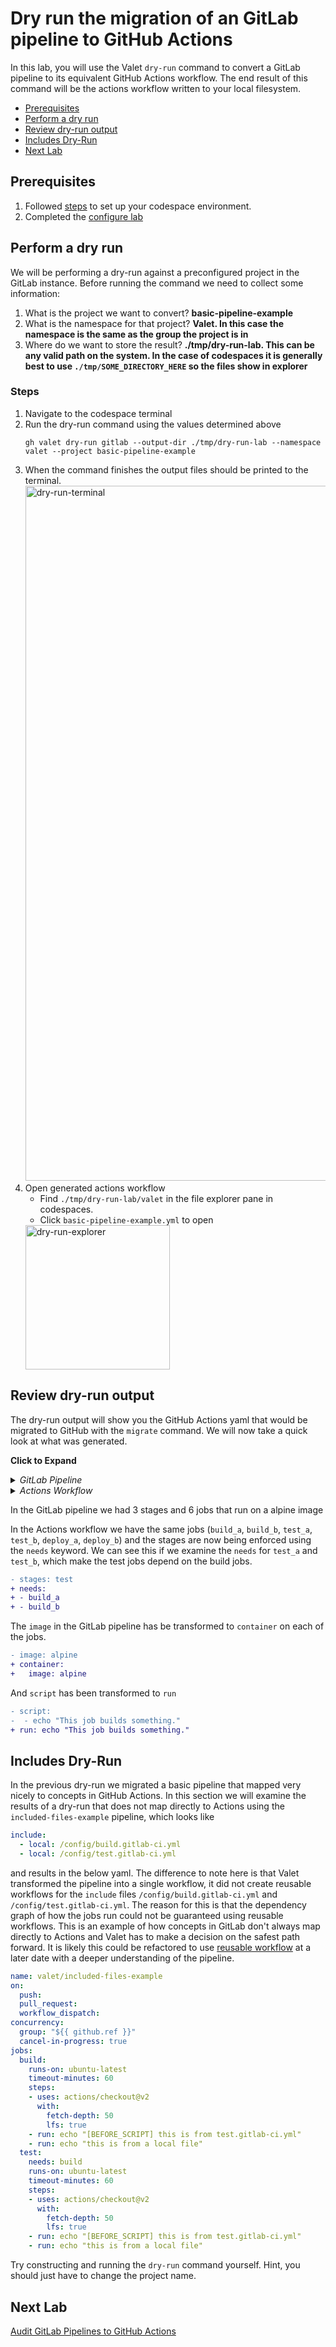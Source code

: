 # Dry run the migration of an GitLab pipeline to GitHub Actions
In this lab, you will use the Valet `dry-run` command to convert a GitLab pipeline to its equivalent GitHub Actions workflow. 
The end result of this command will be the actions workflow written to your local filesystem.

- [Prerequisites](#prerequisites)
- [Perform a dry run](#perform-a-dry-run)
- [Review dry-run output](#review-dry-run-output)
- [Includes Dry-Run](#includes-dry-run)
- [Next Lab](#next-lab)

## Prerequisites

1. Followed [steps](../gitlab#readme) to set up your codespace environment.
2. Completed the [configure lab](../gitlab/valet-configure-lab.md)


## Perform a dry run
We will be performing a dry-run against a preconfigured project in the GitLab instance. Before running the command we need to collect some information:
  1. What is the project we want to convert? __basic-pipeline-example__
  2. What is the namespace for that project? __Valet.  In this case the namespace is the same as the group the project is in__
  3. Where do we want to store the result? __./tmp/dry-run-lab.  This can be any valid path on the system.  In the case of codespaces it is generally best to use `./tmp/SOME_DIRECTORY_HERE` so the files show in explorer__

### Steps
1. Navigate to the codespace terminal 
2. Run the dry-run command using the values determined above
   ```
   gh valet dry-run gitlab --output-dir ./tmp/dry-run-lab --namespace valet --project basic-pipeline-example
   ```
3. When the command finishes the output files should be printed to the terminal. 
    <img width="1112" alt="dry-run-terminal" src="https://user-images.githubusercontent.com/18723510/184173635-aec28d1c-8c61-4dcf-a743-f86cbdc836c5.png">
4. Open generated actions workflow
   - Find `./tmp/dry-run-lab/valet` in the file explorer pane in codespaces.
   - Click `basic-pipeline-example.yml` to open
   <img width="231" alt="dry-run-explorer" src="https://user-images.githubusercontent.com/18723510/184177477-747905a8-32f3-4c15-8955-32079844a509.png">


## Review dry-run output
The dry-run output will show you the GitHub Actions yaml that would be migrated to GitHub with the `migrate` command. We will now take a quick look at what was generated.

__Click to Expand__
<details>
  <summary><em>GitLab Pipeline</em> </summary>
 
```yaml
stages:
  - build
  - test
  - deploy

image: alpine

build_a:
  stage: build
  script:
    - echo "This job builds something."
    - sleep 100

build_b:
  stage: build
  script:
    - echo "This job builds something else."
    - sleep 70

test_a:
  stage: test
  script:
    - echo "This job tests something. It will only run when all jobs in the"
    - echo "build stage are complete."

test_b:
  stage: test
  script:
    - echo "This job tests something else. It will only run when all jobs in the"
    - echo "build stage are complete too. It will start at about the same time as test_a."
    - sleep 300

deploy_a:
  stage: deploy
  script:
    - echo "This job deploys something. It will only run when all jobs in the"
    - echo "test stage complete."
    - sleep 600

deploy_b:
  stage: deploy
  script:
    - echo "This job deploys something else. It will only run when all jobs in the"
    - echo "test stage complete. It will start at about the same time as deploy_a."
    - sleep 400

```

</details>

<details>
  <summary><em>Actions Workflow</em></summary>
  
```yaml
name: valet/basic-pipeline-example
on:
  push:
  workflow_dispatch:
concurrency:
  group: "${{ github.ref }}"
  cancel-in-progress: true
jobs:
  build_a:
    runs-on: ubuntu-latest
    container:
      image: alpine
    timeout-minutes: 60
    steps:
    - uses: actions/checkout@v2
      with:
        fetch-depth: 20
        lfs: true
    - run: echo "This job builds something."
    - run: sleep 100
  build_b:
    runs-on: ubuntu-latest
    container:
      image: alpine
    timeout-minutes: 60
    steps:
    - uses: actions/checkout@v2
      with:
        fetch-depth: 20
        lfs: true
    - run: echo "This job builds something else."
    - run: sleep 70
  test_a:
    needs:
    - build_a
    - build_b
    runs-on: ubuntu-latest
    container:
      image: alpine
    timeout-minutes: 60
    steps:
    - uses: actions/checkout@v2
      with:
        fetch-depth: 20
        lfs: true
    - run: echo "This job tests something. It will only run when all jobs in the"
    - run: echo "build stage are complete."
  test_b:
    needs:
    - build_a
    - build_b
    runs-on: ubuntu-latest
    container:
      image: alpine
    timeout-minutes: 60
    steps:
    - uses: actions/checkout@v2
      with:
        fetch-depth: 20
        lfs: true
    - run: echo "This job tests something else. It will only run when all jobs in the"
    - run: echo "build stage are complete too. It will start at about the same time as test_a."
    - run: sleep 300
  deploy_a:
    needs:
    - test_a
    - test_b
    runs-on: ubuntu-latest
    container:
      image: alpine
    timeout-minutes: 60
    steps:
    - uses: actions/checkout@v2
      with:
        fetch-depth: 20
        lfs: true
    - run: echo "This job deploys something. It will only run when all jobs in the"
    - run: echo "test stage complete."
    - run: sleep 600
  deploy_b:
    needs:
    - test_a
    - test_b
    runs-on: ubuntu-latest
    container:
      image: alpine
    timeout-minutes: 60
    steps:
    - uses: actions/checkout@v2
      with:
        fetch-depth: 20
        lfs: true
    - run: echo "This job deploys something else. It will only run when all jobs in the"
    - run: echo "test stage complete. It will start at about the same time as deploy_a."
    - run: sleep 400
```
</details>

In the GitLab pipeline we had 3 stages and 6 jobs that run on a alpine image

In the Actions workflow we have the same jobs (`build_a`, `build_b`, `test_a`, `test_b`, `deploy_a`, `deploy_b`) and the stages are now being enforced using the `needs` keyword.  We can see this if we examine the `needs` for `test_a` and `test_b`, which make the test jobs depend on the build jobs.
```diff
- stages: test
+ needs:
+ - build_a
+ - build_b
```

The `image` in the GitLab pipeline has be transformed to `container` on each of the jobs.  
```diff
- image: alpine
+ container:
+   image: alpine
```
And `script` has been transformed to `run`
```diff
- script:
-  - echo "This job builds something."
+ run: echo "This job builds something."
```

## Includes Dry-Run
In the previous dry-run we migrated a basic pipeline that mapped very nicely to concepts in GitHub Actions.  In this section we will examine the results of a dry-run that does not map directly to Actions using the `included-files-example` pipeline, which looks like
```yaml
include:
  - local: /config/build.gitlab-ci.yml
  - local: /config/test.gitlab-ci.yml
```
and results in the below yaml.  The difference to note here is that Valet transformed the pipeline into a single workflow, it did not create reusable workflows for the `include` files `/config/build.gitlab-ci.yml` and `/config/test.gitlab-ci.yml`.  The reason for this is that the dependency graph of how the jobs run could not be guaranteed using reusable workflows.  This is an example of how concepts in GitLab don't always map directly to Actions and Valet has to make a decision on the safest path forward.  It is likely this could be refactored to use [reusable workflow](https://docs.github.com/en/actions/using-workflows/reusing-workflows) at a later date with a deeper understanding of the pipeline. 
```yaml
name: valet/included-files-example
on:
  push:
  pull_request:
  workflow_dispatch:
concurrency:
  group: "${{ github.ref }}"
  cancel-in-progress: true
jobs:
  build:
    runs-on: ubuntu-latest
    timeout-minutes: 60
    steps:
    - uses: actions/checkout@v2
      with:
        fetch-depth: 50
        lfs: true
    - run: echo "[BEFORE_SCRIPT] this is from test.gitlab-ci.yml"
    - run: echo "this is from a local file"
  test:
    needs: build
    runs-on: ubuntu-latest
    timeout-minutes: 60
    steps:
    - uses: actions/checkout@v2
      with:
        fetch-depth: 50
        lfs: true
    - run: echo "[BEFORE_SCRIPT] this is from test.gitlab-ci.yml"
    - run: echo "this is from a local file"
```

Try constructing and running the `dry-run` command yourself. Hint, you should just have to change the project name.

## Next Lab
[Audit GitLab Pipelines to GitHub Actions](../gitlab/valet-audit-lab.md)


